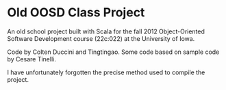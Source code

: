 # Old OOSD Class Project
An old school project built with Scala for the fall 2012 Object-Oriented Software Development course (22c:022) at the University of Iowa.

Code by Colten Duccini and Tingtingao. Some code based on sample code by Cesare Tinelli. 

I have unfortunately forgotten the precise method used to compile the project.